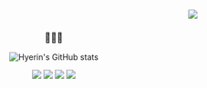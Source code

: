 <h3 align="right"><a href="https://github.com/choihyerln"><img src="https://hits.seeyoufarm.com/api/count/incr/badge.svg?url=https%3A%2F%2Fgithub.com%2Fseondal&count_bg=%23000000&title_bg=%23000000&icon=github.svg&icon_color=%23E7E7E9&title=GitHub&edge_flat=false)"/></a>



<h3 align="center">👩🏻‍💻</h3>
<div align="center">


![Hyerin's GitHub stats](https://github-readme-stats.vercel.app/api?username=choihyerln&theme=graywhite&show_icons=true)
<br>

<a href="https://www.notion.so/choihyerln/Final-Project-b5aa6b7e8f4d4b0094bf47357f8c1407?pvs=4"><img src="https://img.shields.io/badge/notion-black?style=flat-square&logo=notion&logoColor=000000"/></a>
<a href="https://velog.io/@cwg5656"><img src="https://img.shields.io/badge/Velog-11B48A?style=flat-square&logo=Vimeo&logoColor=white&link=https://velog.io/@cwg5656"/></a>
<a href="https://blog.naver.com/hr_1227"><img src="https://img.shields.io/badge/Blog-03C75A?style=flat-square&logo=Naver&logoColor=white"/></a>
<a href="mailto:choi.hyehyehihi@gmail.com"><img src="https://img.shields.io/badge/Gmail-d14836?style=flat-square&logo=Gmail&logoColor=white&link=kimhyein7110@gmail.com"/></a>
</p>




